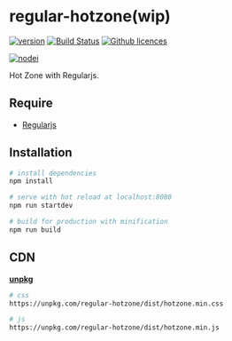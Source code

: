 # regular-hotzone(wip)

[![version](https://img.shields.io/npm/v/regular-hotzone.svg)](https://www.npmjs.com/package/regular-hotzone) 
[![Build Status](https://img.shields.io/travis/Deol/regular-hotzone.svg)](https://travis-ci.org/Deol/regular-hotzone)
[![Github licences](https://img.shields.io/github/license/Deol/regular-hotzone.svg)](https://github.com/Deol/regular-hotzone/blob/master/LICENSE)

[![nodei](https://nodei.co/npm/regular-hotzone.png?downloads=true)](https://www.npmjs.com/package/regular-hotzone)

Hot Zone with Regularjs.

## Require

 - [Regularjs](https://github.com/regularjs/regular)

## Installation

``` bash
# install dependencies
npm install

# serve with hot reload at localhost:8080
npm run startdev

# build for production with minification
npm run build
```

## CDN

[**unpkg**](https://unpkg.com)

```sh
# css
https://unpkg.com/regular-hotzone/dist/hotzone.min.css

# js
https://unpkg.com/regular-hotzone/dist/hotzone.min.js
```